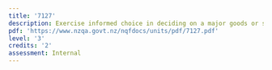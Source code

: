 ```yaml
---
title: '7127'
description: Exercise informed choice in deciding on a major goods or service purchase
pdf: 'https://www.nzqa.govt.nz/nqfdocs/units/pdf/7127.pdf'
level: '3'
credits: '2'
assessment: Internal
---
```


